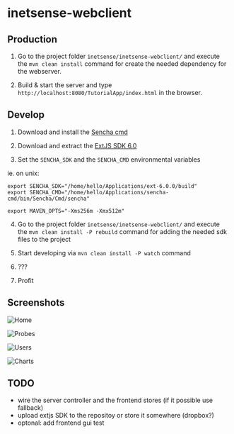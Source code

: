 # inetsense-webclient


## Production

1. Go to the project folder `inetsense/inetsense-webclient/` and execute the `mvn clean install` command for create the needed dependency for the webserver.

2. Build & start the server and type `http://localhost:8080/TutorialApp/index.html` in the browser.


## Develop


1. Download and install the [Sencha cmd](https://www.sencha.com/products/sencha-cmd/)

2. Download and extract the [ExtJS SDK 6.0](http://www.sencha.com/products/extjs/evaluate/)

3. Set the `SENCHA_SDK` and the `SENCHA_CMD` environmental variables

ie. on unix:
```
export SENCHA_SDK="/home/hello/Applications/ext-6.0.0/build"
export SENCHA_CMD="/home/hello/Applications/sencha-cmd/bin/Sencha/Cmd/sencha"

export MAVEN_OPTS="-Xms256m -Xmx512m"
````

4. Go to the project folder `inetsense/inetsense-webclient/` and execute the `mvn clean install -P rebuild` command for adding the needed sdk files to the project

5. Start developing via  `mvn clean install -P watch` command

6. ???

7. Profit


## Screenshots


![Home](/inetsense-webclient/docs/pictures/home.png?raw=true "Landing screen")

![Probes](/inetsense-webclient/docs/pictures/probes.png?raw=true "Probes table")

![Users](/inetsense-webclient/docs/pictures/users.png?raw=true "User table")

![Charts](/inetsense-webclient/docs/pictures/chart-poc.png?raw=true "Charts")


## TODO
- wire the server controller and the frontend stores (if it possible use fallback)
- upload extjs SDK to the repositoy or store it somewhere (dropbox?)
- optonal: add frontend gui test
